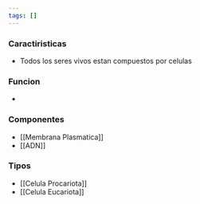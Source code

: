 ```yaml
---
tags: []
---
```


### Caractiristicas
- Todos los seres vivos estan compuestos por celulas

### Funcion
- 

### Componentes
- [[Membrana Plasmatica]]
- [[ADN]]

### Tipos
- [[Celula Procariota]]
- [[Celula Eucariota]]